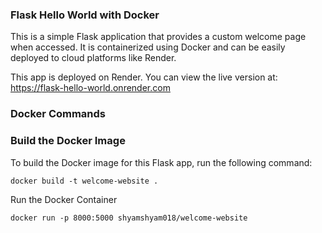 ### Flask Hello World with Docker
This is a simple Flask application that provides a custom welcome page when accessed. It is containerized using Docker and can be easily deployed to cloud platforms like Render.

This app is deployed on Render. You can view the live version at:
https://flask-hello-world.onrender.com

### Docker Commands
### Build the Docker Image

To build the Docker image for this Flask app, run the following command:
```
docker build -t welcome-website .
```
Run the Docker Container
```
docker run -p 8000:5000 shyamshyam018/welcome-website
```

